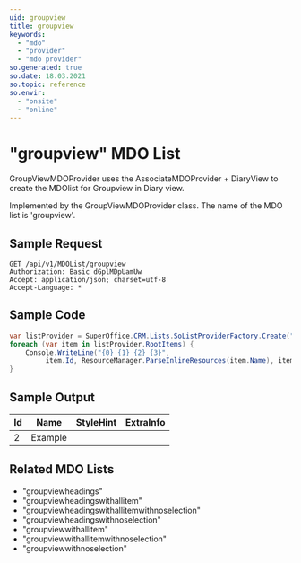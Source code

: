 ```yaml
---
uid: groupview
title: groupview
keywords:
  - "mdo"
  - "provider"
  - "mdo provider"
so.generated: true
so.date: 18.03.2021
so.topic: reference
so.envir:
  - "onsite"
  - "online"
---
```


# "groupview" MDO List
GroupViewMDOProvider uses the AssociateMDOProvider + DiaryView to create the MDOlist for Groupview in Diary view.



Implemented by the <see cref="T:SuperOffice.CRM.Lists.GroupViewMDOProvider">GroupViewMDOProvider</see> class.
The name of the MDO list is 'groupview'.




## Sample Request

```http!
GET /api/v1/MDOList/groupview
Authorization: Basic dGplMDpUamUw
Accept: application/json; charset=utf-8
Accept-Language: *

```

## Sample Code
```cs
var listProvider = SuperOffice.CRM.Lists.SoListProviderFactory.Create("groupview", forceFlatList: true);
foreach (var item in listProvider.RootItems) {
    Console.WriteLine("{0} {1} {2} {3}", 
         item.Id, ResourceManager.ParseInlineResources(item.Name), item.StyleHint, item.ExtraInfo);
}
```

## Sample Output

|Id   | Name  |StyleHint|ExtraInfo |
| --- | ----- | ------- | -------- |
| 2 | Example | | |


## Related MDO Lists

* "groupviewheadings"
* "groupviewheadingswithallitem"
* "groupviewheadingswithallitemwithnoselection"
* "groupviewheadingswithnoselection"
* "groupviewwithallitem"
* "groupviewwithallitemwithnoselection"
* "groupviewwithnoselection"
